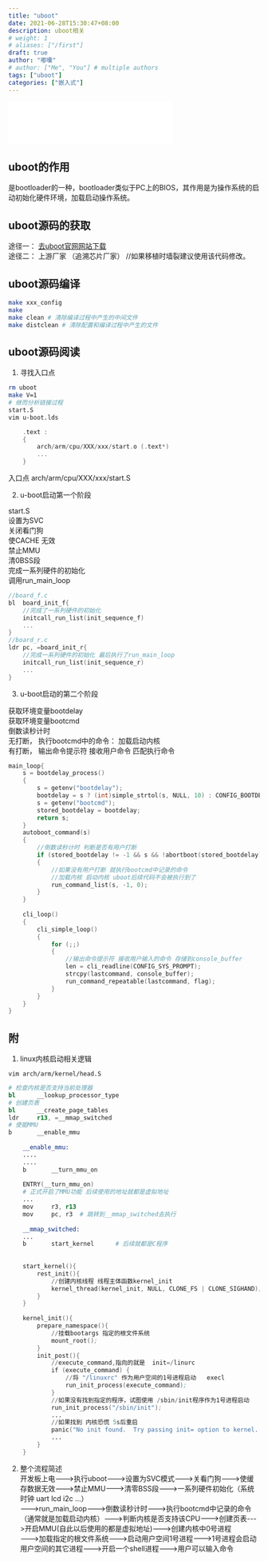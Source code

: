 ```yaml
---
title: "uboot"
date: 2021-06-28T15:30:47+08:00
description: uboot相关
# weight: 1
# aliases: ["/first"]
draft: true
author: "嘟囔"
# author: ["Me", "You"] # multiple authors
tags: ["uboot"]
categories: ["嵌入式"]
---
```

<iframe frameborder="no" border="0" marginwidth="0" marginheight="0" width=330 height=86 src="//music.163.com/outchain/player?type=2&id=65766&auto=1&height=66"></iframe>

## uboot的作用

 是bootloader的一种，bootloader类似于PC上的BIOS，其作用是为操作系统的启动初始化硬件环境，加载启动操作系统。

## uboot源码的获取

 途径一： [去uboot官网网站下载](http://www.denx.de/wiki/U-Boot/WebHome)  
途径二： 上游厂家 （追溯芯片厂家） //如果移植时墙裂建议使用该代码修改。

## uboot源码编译

```sh
make xxx_config
make
make clean # 清除编译过程中产生的中间文件
make distclean # 清除配置和编译过程中产生的文件
```

## uboot源码阅读

1. 寻找入口点
```sh
rm uboot
make V=1
# 继而分析链接过程   
start.S	
vim u-boot.lds
```

```c
    .text :
	{
		arch/arm/cpu/XXX/xxx/start.o (.text*)
        ...
    }
```
入口点 arch/arm/cpu/XXX/xxx/start.S

2. u-boot启动第一个阶段

start.S    
设置为SVC  
关闭看门狗  
使CACHE 无效  
禁止MMU  
清0BSS段  
完成一系列硬件的初始化  
调用run_main_loop  

```c
//board_f.c
bl  board_init_f{  
    //完成了一系列硬件的初始化
	initcall_run_list(init_sequence_f) 
    ...
}
//board_r.c
ldr pc, =board_init_r{ 
    //完成一系列硬件的初始化 最后执行了run_main_loop	
    initcall_run_list(init_sequence_r) 	
    ...
}
```

3. u-boot启动的第二个阶段
   
获取环境变量bootdelay  
获取环境变量bootcmd  
倒数读秒计时  
无打断， 执行bootcmd中的命令： 加载启动内核  
有打断， 输出命令提示符 接收用户命令 匹配执行命令

```c
main_loop{
	s = bootdelay_process() 
    {
	    s = getenv("bootdelay");
	    bootdelay = s ? (int)simple_strtol(s, NULL, 10) : CONFIG_BOOTDELAY;
	    s = getenv("bootcmd");
	    stored_bootdelay = bootdelay;
	    return s;
	}
	autoboot_command(s) 
    {
	    //倒数读秒计时 判断是否有用户打断
	    if (stored_bootdelay != -1 && s && !abortboot(stored_bootdelay)) 
        {
	        //如果没有用户打断 就执行bootcmd中记录的命令
	        //加载内核 启动内核 uboot后续代码不会被执行到了
	        run_command_list(s, -1, 0);
	    }
    }
				
	cli_loop()
    {
	    cli_simple_loop()
        {
	        for (;;) 
            {
	            //输出命令提示符 接收用户输入的命令 存储到console_buffer
	            len = cli_readline(CONFIG_SYS_PROMPT);
	            strcpy(lastcommand, console_buffer);
                run_command_repeatable(lastcommand, flag);
			}
		}
	}	
}  
```

## 附

1. linux内核启动相关逻辑

`vim arch/arm/kernel/head.S`

```s
# 检查内核是否支持当前处理器
bl      __lookup_processor_type
# 创建页表
bl      __create_page_tables
ldr     r13, =__mmap_switched
# 使能MMU
b       __enable_mmu
				                         
	__enable_mmu:
	....
	....
	b       __turn_mmu_on
				 
	ENTRY(__turn_mmu_on)
    # 正式开启了MMU功能 后续使用的地址就都是虚拟地址
    ...
    mov     r3, r13
    mov     pc, r3  # 跳转到__mmap_switched去执行
            
 	__mmap_switched:
    ...
    b       start_kernel	  # 后续就都是C程序			 
			
			
	start_kernel(){
		rest_init(){
			//创建内核线程 线程主体函数kernel_init
			kernel_thread(kernel_init, NULL, CLONE_FS | CLONE_SIGHAND);
		}
	}
			                    
	kernel_init(){
		prepare_namespace(){
			//挂载bootargs 指定的根文件系统
			mount_root();
		}
		init_post(){
			//execute_command,指向的就是  init=/linurc
			if (execute_command) { 
				//将 "/linuxrc" 作为用户空间的1号进程启动   execl
				run_init_process(execute_command);
			}
			//如果没有找到指定的程序，试图使用 /sbin/init程序作为1号进程启动
			run_init_process("/sbin/init");
			...
			//如果找到 内核恐慌 5s后重启
			panic("No init found.  Try passing init= option to kernel. ");
			...
		}
	}
```

2. 整个流程简述  
开发板上电--->执行uboot--->设置为SVC模式--->关看门狗--->使缓存数据无效--->禁止MMU--->清零BSS段--->一系列硬件初始化（系统时钟 uart  lcd i2c ...）  
--->run_main_loop--->倒数读秒计时--->执行bootcmd中记录的命令（通常就是加载启动内核）--->判断内核是否支持该CPU--->创建页表--->开启MMU(自此以后使用的都是虚拟地址)--->创建内核中0号进程  
--->加载指定的根文件系统--->启动用户空间1号进程--->1号进程会启动用户空间的其它进程--->开启一个shell进程--->用户可以输入命令	